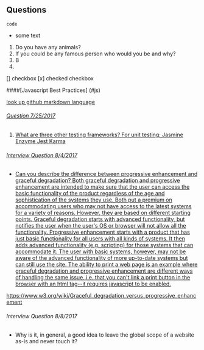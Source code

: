 ## Questions

`code`

  - some text

  1. Do you have any animals?
  5.  If you could be any famous person who would you be and why?
  4. B
  2.
 [] checkbox
  [x] checked checkbox

####[Javascript Best Practices]
(#js)

<a href="js"/>

look up github markdown language  

###### Question 7/25/2017
  1. What are three other testing frameworks?
For unit testing:
Jasmine
Enzyme
Jest
Karma

###### Interview Question 8/4/2017

- Can you describe the difference between progressive enhancement and graceful degradation?
Both graceful degradation and progressive enhancement are intended to make sure that the user can access the basic functionality of the product regardless of the age and sophistication of the systems they use. Both put a premium on accommodating users who may not have access to the latest systems for a variety of reasons. However, they are based on different starting points.  Graceful degradation starts with advanced functionality, but notifies the user when the user's OS or browser will not allow all the functionality.  Progressive enhancement starts with a product that has just basic functionality for all users with all kinds of systems. It then adds advanced functionality (e.g. scripting) for those systems that can accommodate it.  The user with basic systems, however, may not be aware of the advanced functionality of more up-to-date systems but can still use the site.  The ability to print a web page is an example where graceful degradation and progressive enhancement are different ways of handling the same issue, i.e. that you can't link a print button in the browser with an html tag--it requires javascript to be enabled.

https://www.w3.org/wiki/Graceful_degradation_versus_progressive_enhancement 

###### Interview Question 8/8/2017

* Why is it, in general, a good idea to leave the global scope of a website as-is and never touch it?

